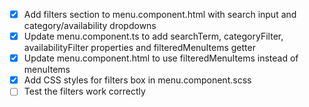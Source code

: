 - [x] Add filters section to menu.component.html with search input and category/availability dropdowns
- [x] Update menu.component.ts to add searchTerm, categoryFilter, availabilityFilter properties and filteredMenuItems getter
- [x] Update menu.component.html to use filteredMenuItems instead of menuItems
- [x] Add CSS styles for filters box in menu.component.scss
- [ ] Test the filters work correctly